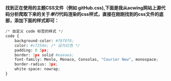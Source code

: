 #### 找到正在使用的主题CSS文件（例如 gitHub.css),下面是我从acwing网站上源代码分析爬取下来的关于*单行*代码渲染的css样式，直接在刚刚找到的css文件的底部，添加下面的样式即可：



```py
/* 自定义 code 标签的样式 */
code {
    background-color: #f8f8f8;
    color: #c7254e; /* 设为红色 */
    padding: 0 5px;
    border: 1px solid #eaeaea;
    font-family: Menlo, Monaco, Consolas, "Courier New", monospace;
    border-radius: 3px;
    white-space: nowrap;
}
```

